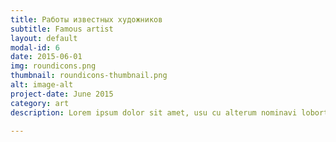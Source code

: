 ```yaml
---
title: Работы известных художников
subtitle: Famous artist
layout: default
modal-id: 6
date: 2015-06-01
img: roundicons.png
thumbnail: roundicons-thumbnail.png
alt: image-alt
project-date: June 2015
category: art
description: Lorem ipsum dolor sit amet, usu cu alterum nominavi lobortis. At duo novum diceret. Tantas apeirian vix et, usu sanctus postulant inciderint ut, populo diceret necessitatibus in vim. Cu eum dicam feugiat noluisse.

---
```

